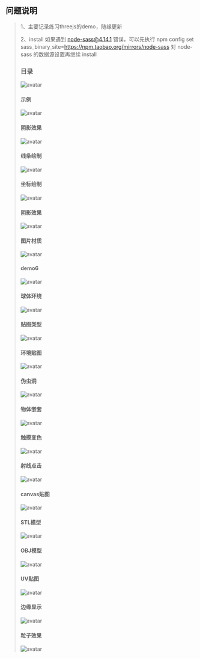 ## 问题说明
> 1、主要记录练习threejs的demo，随缘更新
>
> 2、install 如果遇到 node-sass@4.14.1 错误，可以先执行 npm config set sass_binary_site=https://npm.taobao.org/mirrors/node-sass 对 node-sass 的数据源设置再继续 install
>
>### 目录
>
> ![avatar](https://github.com/Beingyo/imgRepository/blob/main/img/vue-threejs-demo/index.png)
>
>#### 示例
>
> ![avatar](https://github.com/Beingyo/imgRepository/blob/main/img/vue-threejs-demo/demo0.png)
>
>#### 阴影效果
>
> ![avatar](https://github.com/Beingyo/imgRepository/blob/main/img/vue-threejs-demo/demo1.png)
>
> #### 线条绘制
>
> ![avatar](https://github.com/Beingyo/imgRepository/blob/main/img/vue-threejs-demo/demo2.png)
>
> #### 坐标绘制
>
> ![avatar](https://github.com/Beingyo/imgRepository/blob/main/img/vue-threejs-demo/demo3.png)
>
> #### 阴影效果
>
> ![avatar](https://github.com/Beingyo/imgRepository/blob/main/img/vue-threejs-demo/demo4.png)
>
> #### 图片材质
>
> ![avatar](https://github.com/Beingyo/imgRepository/blob/main/img/vue-threejs-demo/demo5.png)
>
> #### demo6
>
> ![avatar](https://github.com/Beingyo/imgRepository/blob/main/img/vue-threejs-demo/demo6.png)
>
> #### 球体环绕
>
> ![avatar](https://github.com/Beingyo/imgRepository/blob/main/img/vue-threejs-demo/demo7.png)
>
> #### 贴图类型
>
> ![avatar](https://github.com/Beingyo/imgRepository/blob/main/img/vue-threejs-demo/demo8.png)
>
> #### 环境贴图
>
> ![avatar](https://github.com/Beingyo/imgRepository/blob/main/img/vue-threejs-demo/demo9.png)
>
> #### 伪虫洞
>
> ![avatar](https://github.com/Beingyo/imgRepository/blob/main/img/vue-threejs-demo/demo10.png)
>
> #### 物体嵌套
>
> ![avatar](https://github.com/Beingyo/imgRepository/blob/main/img/vue-threejs-demo/demo11.png)
>
> #### 触摸变色
>
> ![avatar](https://github.com/Beingyo/imgRepository/blob/main/img/vue-threejs-demo/demo12.png)
>
> #### 射线点击
>
> ![avatar](https://github.com/Beingyo/imgRepository/blob/main/img/vue-threejs-demo/demo13.png)
>
> #### canvas贴图
>
> ![avatar](https://github.com/Beingyo/imgRepository/blob/main/img/vue-threejs-demo/demo14.png)
>
> #### STL模型
>
> ![avatar](https://github.com/Beingyo/imgRepository/blob/main/img/vue-threejs-demo/demo15.png)
>
> #### OBJ模型
>
> ![avatar](https://github.com/Beingyo/imgRepository/blob/main/img/vue-threejs-demo/demo16.png)
>
> #### UV贴图
>
> ![avatar](https://github.com/Beingyo/imgRepository/blob/main/img/vue-threejs-demo/demo17.png)
>
> #### 边缘显示
>
> ![avatar](https://github.com/Beingyo/imgRepository/blob/main/img/vue-threejs-demo/demo18.png)
>
> #### 粒子效果
>
> ![avatar](https://github.com/Beingyo/imgRepository/blob/main/img/vue-threejs-demo/demo19.png)
